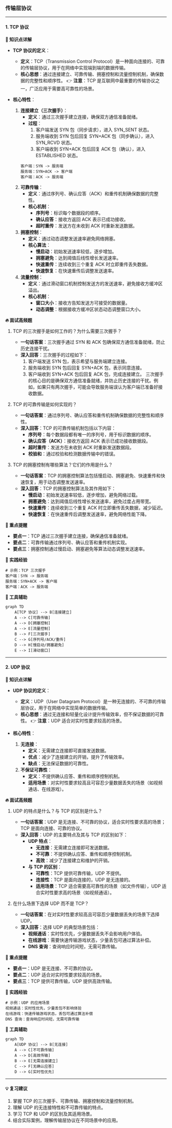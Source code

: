 ### 传输层协议
------
#### **1. TCP 协议**
**🔑 知识点详解**
- **TCP 协议的定义**：
  - **定义**：TCP（Transmission Control Protocol）是一种面向连接的、可靠的传输层协议，用于在网络中实现端到端的数据传输。
  - **核心思想**：通过连接建立、可靠传输、拥塞控制和流量控制机制，确保数据的完整性和顺序性。
    👉 **注意**：TCP 是互联网中最重要的传输协议之一，广泛应用于需要高可靠性的场景。

- **核心特性**：
  1. **连接建立（三次握手）**：
     - **定义**：通过三次握手建立连接，确保双方通信准备就绪。
     - **过程**：
       1. 客户端发送 SYN 包（同步请求），进入 SYN_SENT 状态。
       2. 服务端收到 SYN 包后回复 SYN+ACK 包（同步确认），进入 SYN_RCVD 状态。
       3. 客户端收到 SYN+ACK 包后回复 ACK 包（确认），进入 ESTABLISHED 状态。
     ```plaintext
     客户端：SYN -> 服务端
     服务端：SYN+ACK -> 客户端
     客户端：ACK -> 服务端
     ```
  2. **可靠传输**：
     - **定义**：通过序列号、确认应答（ACK）和重传机制确保数据的完整性。
     - **核心机制**：
       - **序列号**：标识每个数据段的顺序。
       - **确认应答**：接收方返回 ACK 表示已成功接收。
       - **超时重传**：发送方在未收到 ACK 时重新发送数据。
  3. **拥塞控制**：
     - **定义**：通过动态调整发送速率避免网络拥塞。
     - **核心算法**：
       - **慢启动**：初始发送速率较低，逐步增加。
       - **拥塞避免**：达到阈值后线性增长发送速率。
       - **快速重传**：连续收到三个重复 ACK 时立即重传丢失数据。
       - **快速恢复**：在快速重传后调整发送速率。
  4. **流量控制**：
     - **定义**：通过滑动窗口机制控制发送方的发送速率，避免接收方缓冲区溢出。
     - **核心机制**：
       - **窗口大小**：接收方告知发送方可接受的数据量。
       - **动态调整**：根据接收方缓冲区状态动态调整窗口大小。

**🔥 面试高频题**
1. TCP 的三次握手是如何工作的？为什么需要三次握手？
   - **一句话答案**：三次握手通过 SYN 和 ACK 包确保双方通信准备就绪，防止历史连接干扰。
   - **深入回答**：三次握手的过程如下：
     1. 客户端发送 SYN 包，表示希望与服务端建立连接。
     2. 服务端收到 SYN 包后回复 SYN+ACK 包，表示同意连接。
     3. 客户端收到 SYN+ACK 包后回复 ACK 包，完成连接建立。
     三次握手的核心目的是确保双方通信准备就绪，并防止历史连接的干扰。例如，如果只有两次握手，可能会导致服务端误认为客户端已准备好接收数据。

2. TCP 的可靠传输是如何实现的？
   - **一句话答案**：通过序列号、确认应答和重传机制确保数据的完整性和顺序性。
   - **深入回答**：TCP 的可靠传输机制包括以下内容：
     - **序列号**：每个数据段都有唯一的序列号，用于标识数据的顺序。
     - **确认应答（ACK）**：接收方返回 ACK 表示已成功接收数据段。
     - **超时重传**：发送方在未收到 ACK 时重新发送数据段。
     - **校验和**：通过校验和检测数据传输中的错误。

3. TCP 的拥塞控制有哪些算法？它们的作用是什么？
   - **一句话答案**：TCP 的拥塞控制算法包括慢启动、拥塞避免、快速重传和快速恢复，用于动态调整发送速率。
   - **深入回答**：TCP 的拥塞控制算法及其作用如下：
     - **慢启动**：初始发送速率较低，逐步增加，避免网络过载。
     - **拥塞避免**：达到阈值后线性增长发送速率，避免过度占用带宽。
     - **快速重传**：连续收到三个重复 ACK 时立即重传丢失数据，减少延迟。
     - **快速恢复**：在快速重传后调整发送速率，避免网络性能下降。

**🌟 重点提醒**
- **要点一**：TCP 通过三次握手建立连接，确保通信准备就绪。
- **要点二**：可靠传输通过序列号、确认应答和重传机制实现。
- **要点三**：拥塞控制通过慢启动、拥塞避免等算法动态调整发送速率。

**📝 实践经验**
```plaintext
# 示例：TCP 三次握手
客户端：SYN -> 服务端
服务端：SYN+ACK -> 客户端
客户端：ACK -> 服务端
```

**🔧 工具辅助**
```mermaid
graph TD
    A[TCP 协议] --> B[连接建立]
    A --> C[可靠传输]
    A --> D[拥塞控制]
    A --> E[流量控制]
    B --> F[三次握手]
    C --> G[序列号/ACK/重传]
    D --> H[慢启动/拥塞避免]
    E --> I[滑动窗口]
```

------
#### **2. UDP 协议**
**🔑 知识点详解**
- **UDP 协议的定义**：
  - **定义**：UDP（User Datagram Protocol）是一种无连接的、不可靠的传输层协议，用于在网络中实现简单的数据传输。
  - **核心思想**：通过无连接和轻量化设计提升传输效率，但不保证数据的可靠性。
    👉 **注意**：UDP 适合对实时性要求较高的场景。

- **核心特性**：
  1. **无连接**：
     - **定义**：无需建立连接即可直接发送数据。
     - **优点**：减少了连接建立的开销，提升了传输效率。
     - **缺点**：无法保证数据的可靠性。
  2. **不保证可靠性**：
     - **定义**：不提供确认应答、重传和顺序控制机制。
     - **适用场景**：对实时性要求较高且可容忍少量数据丢失的场景（如视频通话、在线游戏）。

**🔥 面试高频题**
1. UDP 的特点是什么？与 TCP 的区别是什么？
   - **一句话答案**：UDP 是无连接、不可靠的协议，适合实时性要求高的场景；TCP 是面向连接、可靠的协议。
   - **深入回答**：UDP 的主要特点及其与 TCP 的区别如下：
     - **UDP 特点**：
       - **无连接**：无需建立连接即可发送数据。
       - **不可靠**：不提供确认应答、重传和顺序控制机制。
       - **高效**：减少了连接建立和维护的开销。
     - **与 TCP 的区别**：
       - **可靠性**：TCP 提供可靠传输，UDP 不提供。
       - **连接性**：TCP 是面向连接的，UDP 是无连接的。
       - **适用场景**：TCP 适合需要高可靠性的场景（如文件传输），UDP 适合实时性要求高的场景（如视频通话）。

2. 在什么场景下选择 UDP 而不是 TCP？
   - **一句话答案**：在对实时性要求较高且可容忍少量数据丢失的场景下选择 UDP。
   - **深入回答**：选择 UDP 的典型场景包括：
     - **视频通话**：实时性优先，少量数据丢失不会影响用户体验。
     - **在线游戏**：需要快速传输游戏状态，少量丢包可通过算法补偿。
     - **DNS 查询**：查询响应时间短，无需可靠传输。

**🌟 重点提醒**
- **要点一**：UDP 是无连接、不可靠的协议。
- **要点二**：UDP 适合对实时性要求较高的场景。
- **要点三**：TCP 提供可靠传输，UDP 提供高效传输。

**📝 实践经验**
```plaintext
# 示例：UDP 的应用场景
视频通话：实时性优先，少量丢包不影响体验
在线游戏：快速传输游戏状态，丢包可通过算法补偿
DNS 查询：查询响应时间短，无需可靠传输
```

**🔧 工具辅助**
```mermaid
graph TD
    A[UDP 协议] --> B[无连接]
    A --> C[不可靠传输]
    A --> D[高效传输]
    B --> E[无需连接建立]
    C --> F[无确认应答]
    D --> G[实时性优先]
```

------
#### **💡 复习建议**
1. 掌握 TCP 的三次握手、可靠传输、拥塞控制和流量控制机制。
2. 理解 UDP 的无连接特性和不可靠传输的特点。
3. 学习 TCP 和 UDP 的区别及其适用场景。
4. 结合实际案例，理解传输层协议在不同场景中的应用。